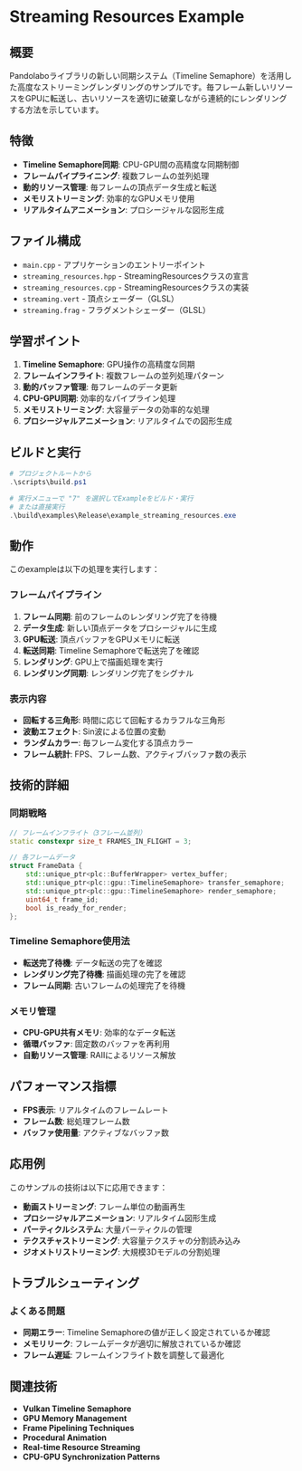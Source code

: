 # Streaming Resources Example

## 概要

Pandolaboライブラリの新しい同期システム（Timeline Semaphore）を活用した高度なストリーミングレンダリングのサンプルです。毎フレーム新しいリソースをGPUに転送し、古いリソースを適切に破棄しながら連続的にレンダリングする方法を示しています。

## 特徴

- **Timeline Semaphore同期**: CPU-GPU間の高精度な同期制御
- **フレームパイプライニング**: 複数フレームの並列処理
- **動的リソース管理**: 毎フレームの頂点データ生成と転送
- **メモリストリーミング**: 効率的なGPUメモリ使用
- **リアルタイムアニメーション**: プロシージャルな図形生成

## ファイル構成

- `main.cpp` - アプリケーションのエントリーポイント
- `streaming_resources.hpp` - StreamingResourcesクラスの宣言
- `streaming_resources.cpp` - StreamingResourcesクラスの実装
- `streaming.vert` - 頂点シェーダー（GLSL）
- `streaming.frag` - フラグメントシェーダー（GLSL）

## 学習ポイント

1. **Timeline Semaphore**: GPU操作の高精度な同期
2. **フレームインフライト**: 複数フレームの並列処理パターン
3. **動的バッファ管理**: 毎フレームのデータ更新
4. **CPU-GPU同期**: 効率的なパイプライン処理
5. **メモリストリーミング**: 大容量データの効率的な処理
6. **プロシージャルアニメーション**: リアルタイムでの図形生成

## ビルドと実行

```powershell
# プロジェクトルートから
.\scripts\build.ps1

# 実行メニューで "7" を選択してExampleをビルド・実行
# または直接実行
.\build\examples\Release\example_streaming_resources.exe
```

## 動作

このexampleは以下の処理を実行します：

### フレームパイプライン

1. **フレーム同期**: 前のフレームのレンダリング完了を待機
2. **データ生成**: 新しい頂点データをプロシージャルに生成
3. **GPU転送**: 頂点バッファをGPUメモリに転送
4. **転送同期**: Timeline Semaphoreで転送完了を確認
5. **レンダリング**: GPU上で描画処理を実行
6. **レンダリング同期**: レンダリング完了をシグナル

### 表示内容

- **回転する三角形**: 時間に応じて回転するカラフルな三角形
- **波動エフェクト**: Sin波による位置の変動
- **ランダムカラー**: 毎フレーム変化する頂点カラー
- **フレーム統計**: FPS、フレーム数、アクティブバッファ数の表示

## 技術的詳細

### 同期戦略

```cpp
// フレームインフライト（3フレーム並列）
static constexpr size_t FRAMES_IN_FLIGHT = 3;

// 各フレームデータ
struct FrameData {
    std::unique_ptr<plc::BufferWrapper> vertex_buffer;
    std::unique_ptr<plc::gpu::TimelineSemaphore> transfer_semaphore;
    std::unique_ptr<plc::gpu::TimelineSemaphore> render_semaphore;
    uint64_t frame_id;
    bool is_ready_for_render;
};
```

### Timeline Semaphore使用法

- **転送完了待機**: データ転送の完了を確認
- **レンダリング完了待機**: 描画処理の完了を確認
- **フレーム同期**: 古いフレームの処理完了を待機

### メモリ管理

- **CPU-GPU共有メモリ**: 効率的なデータ転送
- **循環バッファ**: 固定数のバッファを再利用
- **自動リソース管理**: RAIIによるリソース解放

## パフォーマンス指標

- **FPS表示**: リアルタイムのフレームレート
- **フレーム数**: 総処理フレーム数
- **バッファ使用量**: アクティブなバッファ数

## 応用例

このサンプルの技術は以下に応用できます：

- **動画ストリーミング**: フレーム単位の動画再生
- **プロシージャルアニメーション**: リアルタイム図形生成
- **パーティクルシステム**: 大量パーティクルの管理
- **テクスチャストリーミング**: 大容量テクスチャの分割読み込み
- **ジオメトリストリーミング**: 大規模3Dモデルの分割処理

## トラブルシューティング

### よくある問題

- **同期エラー**: Timeline Semaphoreの値が正しく設定されているか確認
- **メモリリーク**: フレームデータが適切に解放されているか確認
- **フレーム遅延**: フレームインフライト数を調整して最適化

## 関連技術

- **Vulkan Timeline Semaphore**
- **GPU Memory Management**
- **Frame Pipelining Techniques**
- **Procedural Animation**
- **Real-time Resource Streaming**
- **CPU-GPU Synchronization Patterns**
